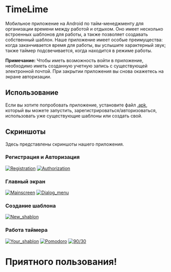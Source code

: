 # TimeLime
Мобильное приложение на Android по тайм-менеджменту для организации времени между работой и отдыхом. Оно имеет несколько встроенных шаблонов для работы, а также позволяет создавать собственный шаблон. Наше приложение имеет особые преимущества: когда заканчивается время для работы, вы услышите характерный звук; также таймер подсвечивается, когда находится в режиме работы.

__Примечание:__ Чтобы иметь возможность войти в приложение, необходимо иметь созданную учетную запись с существующей электронной почтой. При закрытии приложения вы снова окажетесь на экране авторизации.

## Использование
Если вы хотите попробовать приложение, установите файл [.apk](TimeLime.apk), который вы можете запустить, зарегистрироваться/авторизоваться, использовать уже существующие шаблоны или создать свой.

## Скриншоты
Здесь представлены скриншоты нашего приложения.

### Регистрация и Авторизация

[![Registration](./registration.jpg)](./registration.jpg)
[![Authorization](./authorization.jpg)](./authorization.jpg)

### Главный экран

[![Mainscreen](./mainscreen.jpg)](./mainscreen.jpg)
[![Dialog_menu](./mainscreen2.jpg)](./mainscreen2.jpg)

### Создание шаблона

[![New_shablon](./newshablon.jpg)](./newshablon.jpg)

### Работа таймера

[![Your_shablon](./timer1.jpg)](./timer1.jpg)
[![Pomodoro](./timer2.jpg)](./timer2.jpg)
[![90/30](./timer3.jpg)](./timer3.jpg)

# Приятного пользования!
